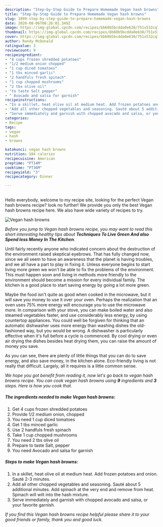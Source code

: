 ```yaml
---
description: "Step-by-Step Guide to Prepare Homemade Vegan hash browns"
title: "Step-by-Step Guide to Prepare Homemade Vegan hash browns"
slug: 1899-step-by-step-guide-to-prepare-homemade-vegan-hash-browns
date: 2020-08-06T06:26:01.349Z
image: https://img-global.cpcdn.com/recipes/bb60b5bcdda0e630/751x532cq70/vegan-hash-browns-recipe-main-photo.jpg
thumbnail: https://img-global.cpcdn.com/recipes/bb60b5bcdda0e630/751x532cq70/vegan-hash-browns-recipe-main-photo.jpg
cover: https://img-global.cpcdn.com/recipes/bb60b5bcdda0e630/751x532cq70/vegan-hash-browns-recipe-main-photo.jpg
author: Randy McDonald
ratingvalue: 3
reviewcount: 9
recipeingredient:
- "4 cups frozen shredded potatoes"
- "1/2 medium onion chopped"
- "1 cup diced tomatoes"
- "1 tbs minced garlic"
- "2 handfuls fresh spinach"
- "1 cup chopped mushrooms"
- "2 tbs olive oil"
- "to taste Salt pepper"
- " Avocado and salsa for garnish"
recipeinstructions:
- "In a skillet, heat olive oil at medium heat. Add frozen potatoes and onion. Sauté 2-3 minutes."
- "Add all other chopped vegetables and seasoning. Sauté about 5 additional minutes. Add spinach at the very end and remove from heat. Spinach will wilt into the hash mixture."
- "Serve immediately and garnish with chopped avocado and salsa, or your favorite garnish."
categories:
- Recipe
tags:
- vegan
- hash
- browns

katakunci: vegan hash browns 
nutrition: 104 calories
recipecuisine: American
preptime: "PT14M"
cooktime: "PT36M"
recipeyield: "3"
recipecategory: Dinner

---
```

<br>
Hello everybody, welcome to my recipe site, looking for the perfect Vegan hash browns recipe? look no further! We provide you only the best Vegan hash browns recipe here. We also have wide variety of recipes to try.
<br>


![Vegan hash browns](https://img-global.cpcdn.com/recipes/bb60b5bcdda0e630/751x532cq70/vegan-hash-browns-recipe-main-photo.jpg)

<i>Before you jump to Vegan hash browns recipe, you may want to read this short interesting healthy tips about 
<strong>Techniques To Live Green And also Spend less Money In The Kitchen</strong>.</i>
</br>

Until fairly recently anyone who indicated concern about the destruction of the environment raised skeptical eyebrows. That has fully changed now, since we all seem to have an awareness that the planet is having troubles, and we all have a part to play in fixing it. Unless everyone begins to start living more green we won't be able to fix the problems of the environment. This must happen soon and living in methods more friendly to the environment should become a mission for every individual family. The kitchen is a good place to start saving energy by going a lot more green.

Maybe the food isn't quite as good when cooked in the microwave, but it will save you money to use it over your oven. Perhaps the realization that an oven uses 75% more energy will encourage you to use the microwave more. In comparison with your stove, you can make boiled water and also steamed vegetables faster, and use considerably less energy, by using countertop appliances. You could well be forgiven for thinking that an automatic dishwasher uses more energy than washing dishes the old-fashioned way, but you would be wrong. A dishwasher is particularly effective when it's full before a cycle is commenced. By cool drying or even air drying the dishes besides heat drying them, you can raise the amount of money you save.

As you can see, there are plenty of little things that you can do to save energy, and also save money, in the kitchen alone. Eco-friendly living is not really that difficult. Largely, all it requires is a little common sense.


<i>We hope you got benefit from reading it, now let's go back to vegan hash browns recipe. You can cook vegan hash browns using <strong>9</strong> ingredients and <strong>3</strong> steps. Here is how you cook that.
</i>

##### The ingredients needed to make Vegan hash browns:

1. Get 4 cups frozen shredded potatoes
1. Provide 1/2 medium onion, chopped
1. You need 1 cup diced tomatoes
1. Get 1 tbs minced garlic
1. Use 2 handfuls fresh spinach
1. Take 1 cup chopped mushrooms
1. You need 2 tbs olive oil
1. Prepare to taste Salt, pepper
1. You need  Avocado and salsa for garnish


##### Steps to make Vegan hash browns:

1. In a skillet, heat olive oil at medium heat. Add frozen potatoes and onion. Sauté 2-3 minutes.
1. Add all other chopped vegetables and seasoning. Sauté about 5 additional minutes. Add spinach at the very end and remove from heat. Spinach will wilt into the hash mixture.
1. Serve immediately and garnish with chopped avocado and salsa, or your favorite garnish.


<i>If you find this Vegan hash browns recipe helpful please share it to your good friends or family, thank you and good luck.</i>
